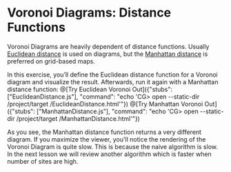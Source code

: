 # Voronoi Diagrams: Distance Functions

Voronoi Diagrams are heavily dependent of distance functions. Usually [Euclidean distance](https://en.wikipedia.org/wiki/Euclidean_distance) is used on diagrams, but the [Manhattan distance](https://en.wikipedia.org/wiki/Manhattan_distance) is preferred on grid-based maps.

In this exercise, you’ll define the Euclidean distance function for a Voronoi diagram and visualize the result. Afterwards, run it again with a Manhattan distance function:
@[Try Euclidean Voronoi Out]({"stubs": ["EuclideanDistance.js"], "command": "echo 'CG> open --static-dir /project/target /EuclideanDistance.html'"})
@[Try Manhattan Voronoi Out]({"stubs": ["ManhattanDistance.js"], "command": "echo 'CG> open --static-dir /project/target /ManhattanDistance.html'"})

As you see, the Manhattan distance function returns a very different diagram. If you maximize the viewer, you'll notice the rendering of the Voronoi Diagram is quite slow. This is because the naive algorithm is slow. In the next lesson we will review another algorithm which is faster when number of sites are high.
